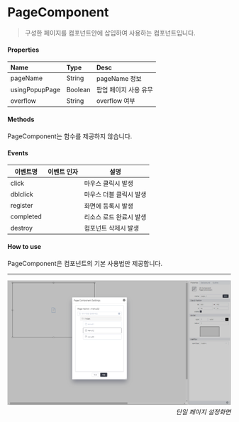 # PageComponent
> 구성한 페이지를 컴포넌트안에 삽입하여 사용하는 컴포넌트입니다.

#### Properties
| Name       | Type    | Desc                                                |
| :--------- | :------ | :-------------------------------------------------- |
| pageName | String  | pageName 정보                                        |
| usingPopupPage | Boolean  | 팝업 페이지 사용 유무                             |
| overflow | String  | overflow 여부                             |

#### Methods

PageComponent는 함수를 제공하지 않습니다.

#### Events
|이벤트명|이벤트 인자|설명|
|---|---|---|
|click||마우스 클릭시 발생|
|dblclick||마우스 더블 클릭시 발생|
|register||화면에 등록시 발생|
|completed||리소스 로드 완료시 발생|
|destroy||컴포넌트 삭제시 발생|

#### How to use

PageComponent은 컴포넌트의 기본 사용법만 제공합니다.

---

![gras](./images/page.png)
<p align="right" style="margin-top: -.85em;font-style: italic;">단일 페이지 설정화면</p>
